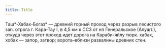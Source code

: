 ```yaml
---
title: Title
---
```


Таш*-Хабах-Богаз* — древний горный проход через разрыв лесистого зап. отрога г.
Кара-Тау I, в 4,5 км к ССЗ от нп Генеральское (Алушт.), откуда через этот проход
идет дорога на Караби-яйлу тюрк. хабах, хобах — запор, затвор; ворота–вблизи
развалины древних стен.
